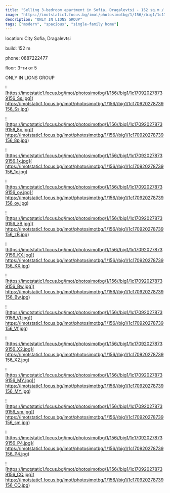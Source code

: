 ```yaml
---
title: "Selling 3-bedroom apartment in Sofia, Dragalevtsi - 152 sq.m / 275000 EUR :: imot.bg Ad"
image: "https://imotstatic1.focus.bg/imot/photosimotbg/1/156//big1/1c170920278739156_DD.jpg"
description: "ONLY IN LIONS GROUP"
tags: ["modern", "spacious", "single-family home"]
---
```


location: City Sofia, Dragalevtsi

build: 152 m

phone: 0887222477

floor: 3-ти от 5

ONLY IN LIONS GROUP


![https://imotstatic1.focus.bg/imot/photosimotbg/1/156//big1/1c170920278739156_Ss.jpg]( https://imotstatic1.focus.bg/imot/photosimotbg/1/156//big1/1c170920278739156_Ss.jpg)


![https://imotstatic1.focus.bg/imot/photosimotbg/1/156//big1/1c170920278739156_8p.jpg]( https://imotstatic1.focus.bg/imot/photosimotbg/1/156//big1/1c170920278739156_8p.jpg)


![https://imotstatic1.focus.bg/imot/photosimotbg/1/156//big1/1c170920278739156_1x.jpg]( https://imotstatic1.focus.bg/imot/photosimotbg/1/156//big1/1c170920278739156_1x.jpg)


![https://imotstatic1.focus.bg/imot/photosimotbg/1/156//big1/1c170920278739156_oy.jpg]( https://imotstatic1.focus.bg/imot/photosimotbg/1/156//big1/1c170920278739156_oy.jpg)


![https://imotstatic1.focus.bg/imot/photosimotbg/1/156//big1/1c170920278739156_zB.jpg]( https://imotstatic1.focus.bg/imot/photosimotbg/1/156//big1/1c170920278739156_zB.jpg)


![https://imotstatic1.focus.bg/imot/photosimotbg/1/156//big1/1c170920278739156_KX.jpg]( https://imotstatic1.focus.bg/imot/photosimotbg/1/156//big1/1c170920278739156_KX.jpg)


![https://imotstatic1.focus.bg/imot/photosimotbg/1/156//big1/1c170920278739156_Bw.jpg]( https://imotstatic1.focus.bg/imot/photosimotbg/1/156//big1/1c170920278739156_Bw.jpg)


![https://imotstatic1.focus.bg/imot/photosimotbg/1/156//big1/1c170920278739156_Vf.jpg]( https://imotstatic1.focus.bg/imot/photosimotbg/1/156//big1/1c170920278739156_Vf.jpg)


![https://imotstatic1.focus.bg/imot/photosimotbg/1/156//big1/1c170920278739156_X2.jpg]( https://imotstatic1.focus.bg/imot/photosimotbg/1/156//big1/1c170920278739156_X2.jpg)


![https://imotstatic1.focus.bg/imot/photosimotbg/1/156//big1/1c170920278739156_MY.jpg]( https://imotstatic1.focus.bg/imot/photosimotbg/1/156//big1/1c170920278739156_MY.jpg)


![https://imotstatic1.focus.bg/imot/photosimotbg/1/156//big1/1c170920278739156_sm.jpg]( https://imotstatic1.focus.bg/imot/photosimotbg/1/156//big1/1c170920278739156_sm.jpg)


![https://imotstatic1.focus.bg/imot/photosimotbg/1/156//big1/1c170920278739156_P4.jpg]( https://imotstatic1.focus.bg/imot/photosimotbg/1/156//big1/1c170920278739156_P4.jpg)


![https://imotstatic1.focus.bg/imot/photosimotbg/1/156//big1/1c170920278739156_CQ.jpg]( https://imotstatic1.focus.bg/imot/photosimotbg/1/156//big1/1c170920278739156_CQ.jpg)



